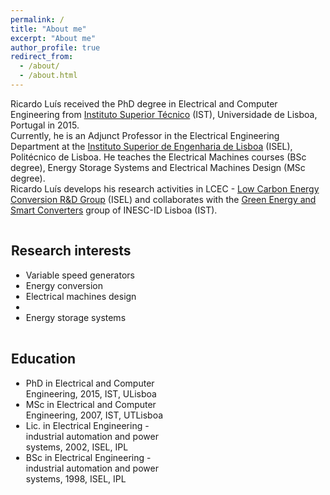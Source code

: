 ```yaml
---
permalink: /
title: "About me"
excerpt: "About me"
author_profile: true
redirect_from: 
  - /about/
  - /about.html
---
```


Ricardo Luís received the PhD degree in Electrical and Computer Engineering from [Instituto Superior Técnico](https://tecnico.ulisboa.pt) (IST), Universidade de Lisboa, Portugal in 2015.\
Currently, he is an Adjunct Professor in the Electrical Engineering Department at the [Instituto Superior de Engenharia de Lisboa](https://www.isel.pt/) (ISEL), Politécnico de Lisboa. He teaches the Electrical Machines courses (BSc degree), Energy Storage Systems and Electrical Machines Design (MSc degree).\
Ricardo Luís develops his research activities in LCEC - [Low Carbon Energy Conversion R&D Group](https://lcec.isel.pt/) (ISEL) and collaborates with the [Green Energy and Smart Converters](https://www.inesc-id.pt/research-areas/green-energy-and-smart-converters/) group of INESC-ID Lisboa (IST).


<style>
.column {
    float: left;
    padding: 1px;
    width: 50%;
}

/* Clear floats after the columns */
.row:after {
    content: "";
    display: table;
    clear: both;
}
</style>

<div class="row">

<div class="column">
<h2>Research interests</h2>
<ul class="ul-interests">
<li>Variable speed generators</li>

<li>Energy conversion</li>

<li>Electrical machines design</li>
<li></li>
<li>Energy storage systems</li>
</ul>
</div>

<div class="column">
<h2>Education</h2>
<ul class="ul-edu fa-ul">
<li>
<i class="fa fa-university"></i> PhD in Electrical and Computer Engineering, 2015, IST, ULisboa
</li>

<li>
<i class="fa fa-university"></i> MSc in Electrical and Computer Engineering, 2007, IST, UTLisboa
</li>

<li>
<i class="fas fa-graduation-cap"></i> Lic. in Electrical Engineering - industrial automation and power systems, 2002, ISEL, IPL
</li>

<li>
<i class="fas fa-graduation-cap"></i> BSc in Electrical Engineering - industrial automation and power systems, 1998, ISEL, IPL
</li>

</ul>
</div>

</div>


